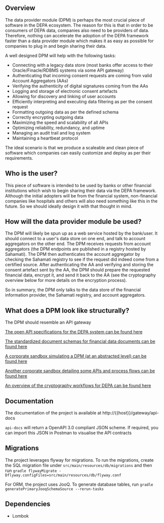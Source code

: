 ## Overview

The data provider module (DPM) is perhaps the most crucial piece of software in the DEPA ecosystem. The reason for this is that in order to be consumers of DEPA data, companies also need to be providers of data. Therefore, nothing can accelerate the adoption of the DEPA framework faster than a data provider module which makes it as easy as possible for companies to plug in and begin sharing their data.

A well designed DPM will help with the following tasks:
- Connecting with a legacy data store (most banks offer access to their Oracle/Finacle/RDBMS systems via some API gateway)
- Authenticating that incoming consent requests are coming from valid Account Aggregators (AAs)
- Verifying the authenticity of digital signatures coming from the AAs
- Logging and storage of electronic consent artefacts
- Allowing for discovery and linking of user accounts
- Efficiently interpreting and executing data filtering as per the consent request
- Formatting outgoing data as per the defined schema
- Correctly encrypting outgoing data
- Maximizing the speed and scalability of all APIs
- Optimizing reliability, redundancy, and uptime
- Managing an audit trail and log system
- Maintaining a heartbeat protocol 

The ideal scenario is that we produce a scaleable and clean piece of software which companies can easily customize and deploy as per their requirements. 


## Who is the user?

This piece of software is intended to be used by banks or other financial institutions which wish to begin sharing their data via the DEPA framework. Although the initial adopters will be from the financial system, non-financial companies like hospitals and others will also need something like this in the future. So we should ideally design it with that thought in mind.


## How will the data provider module be used?

The DPM will likely be spun up as a web service hosted by the bank/user. It should connect to a user's data store on one end, and talk to account aggregators on the other end. The DPM receives requests from account aggregators (the DPM endpoints are published in a registry hosted by Sahamati). The DPM then authenticates the account aggregator by checking the Sahamati registry to see if the request did indeed come from a certified source. After authenticating the AA and verifying and storing the consent artefact sent by the AA, the DPM should prepare the requested financial data, encrypt it, and send it back to the AA (see the cryptography overview below for more details on the encryption process). 

So in summary, the DPM only talks to the data store of the financial information provider, the Sahamati registry, and account aggregators.


## What does a DPM look like structurally?

The DPM should resemble an API gateway

[The open API specifications for the DEPA system can be found here](https://api.rebit.org.in/)

[The standardized document schemas for financial data documents can be found here](https://api.rebit.org.in/schema)

[A corporate sandbox simulating a DPM (at an abstracted level) can be found here](https://finvu.github.io/sandbox/fip_simulator/)

[Another corporate sandbox detailing some APIs and process flows can be found here](https://www.onemoney.in/docs/api/ui_flows/)

[An overview of the cryptography workflows for DEPA can be found here](https://pdfhost.io/v/PIAeIEG0_NBFCAA__Security_Overview_1_1_1pdf.pdf)

## Documentation
The documentation of the project is available at http://{{host}}/gateway/api-docs

`api-docs` will return a OpenAPI 3.0 compliant JSON scheme. 
If required, you can import this JSON in Postman to visualise the API contracts 

## Migrations
The project leverages flyway for migrations. To run the migrations, create the SQL migration file under 
`src/main/resources/db/migrations` and then run `gradle flywayMigrate -Dflyway.configFiles=src/main/resources/db/flyway.conf`

For ORM, the project uses JooQ. To generate database tables, run `gradle generatePrimaryJooqSchemaSource --rerun-tasks` 

## Dependencies
- Lombok